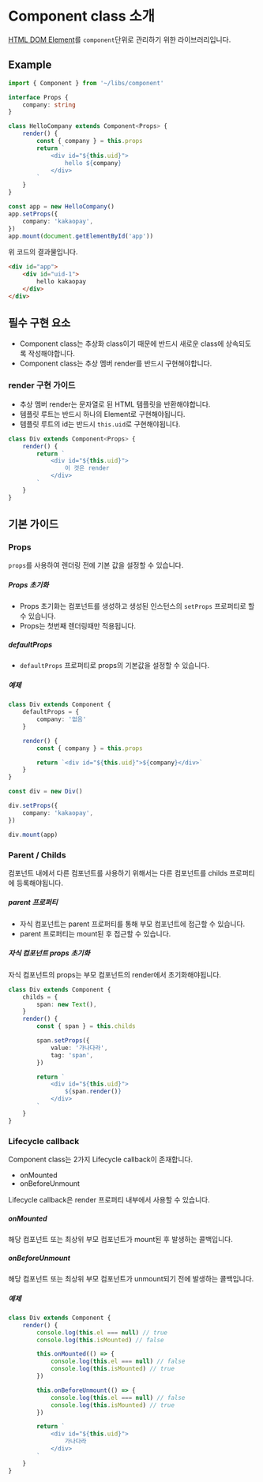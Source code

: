 # Component class 소개

[HTML DOM Element](https://developer.mozilla.org/ko/docs/Web/API/Element)를 `component`단위로 관리하기 위한 라이브러리입니다.

## Example

```ts
import { Component } from '~/libs/component'

interface Props {
    company: string
}

class HelloCompany extends Component<Props> {
    render() {
        const { company } = this.props
        return `
            <div id="${this.uid}">
                hello ${company}
            </div>
        `
    }
}

const app = new HelloCompany()
app.setProps({
    company: 'kakaopay',
})
app.mount(document.getElementById('app'))
```

위 코드의 결과물입니다.

```html
<div id="app">
    <div id="uid-1">
        hello kakaopay
    </div>
</div>
```

## 필수 구현 요소

- Component class는 추상화 class이기 때문에 반드시 새로운 class에 상속되도록 작성해야합니다.
- Component class는 추상 멤버 render를 반드시 구현해야합니다.

### render 구현 가이드

- 추상 멤버 render는 문자열로 된 HTML 템플릿을 반환해야합니다.
- 템플릿 루트는 반드시 하나의 Element로 구현해야됩니다.
- 템플릿 루트의 id는 반드시 `this.uid`로 구현해야됩니다.

```ts
class Div extends Component<Props> {
    render() {
        return `
            <div id="${this.uid}">
                이 것은 render
            </div>
        `
    }
}
```

## 기본 가이드

### Props

`props`를 사용하여 렌더링 전에 기본 값을 설정할 수 있습니다.

##### Props 초기화

- Props 초기화는 컴포넌트를 생성하고 생성된 인스턴스의 `setProps` 프로퍼티로 할 수 있습니다.
- Props는 첫번째 렌더링때만 적용됩니다.

##### defaultProps

- `defaultProps` 프로퍼티로 props의 기본값을 설정할 수 있습니다.

##### 예제

```ts
class Div extends Component {
    defaultProps = {
        company: '없음'
    }

    render() {
        const { company } = this.props

        return `<div id="${this.uid}">${company}</div>`
    }
}

const div = new Div()

div.setProps({
    company: 'kakaopay',
})

div.mount(app)
```

### Parent / Childs

컴포넌트 내에서 다른 컴포넌트를 사용하기 위해서는 다른 컴포넌트를 childs 프로퍼티에 등록해야됩니다.

##### parent 프로퍼티

- 자식 컴포넌트는 parent 프로퍼티를 통해 부모 컴포넌트에 접근할 수 있습니다.
- parent 프로퍼티는 mount된 후 접근할 수 있습니다.

##### 자식 컴포넌트 props 초기화

자식 컴포넌트의 props는 부모 컴포넌트의 render에서 초기화해야됩니다.

```ts
class Div extends Component {
    childs = {
        span: new Text(),
    }
    render() {
        const { span } = this.childs

        span.setProps({
            value: '가나다라',
            tag: 'span',
        })

        return `
            <div id="${this.uid}">
                ${span.render()}
            </div>
        `
    }
}
```

### Lifecycle callback

Component class는 2가지 Lifecycle callback이 존재합니다.

- onMounted
- onBeforeUnmount

Lifecycle callback은 render 프로퍼티 내부에서 사용할 수 있습니다.

##### onMounted

해당 컴포넌트 또는 최상위 부모 컴포넌트가 mount된 후 발생하는 콜백입니다.

##### onBeforeUnmount

해당 컴포넌트 또는 최상위 부모 컴포넌트가 unmount되기 전에 발생하는 콜백입니다.

##### 예제

```ts
class Div extends Component {
    render() {
        console.log(this.el === null) // true
        console.log(this.isMounted) // false

        this.onMounted(() => {
            console.log(this.el === null) // false
            console.log(this.isMounted) // true
        })

        this.onBeforeUnmount(() => {
            console.log(this.el === null) // false
            console.log(this.isMounted) // true
        })

        return `
            <div id="${this.uid}">
                가나다라
            </div>
        `
    }
}
```
